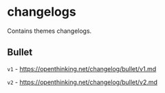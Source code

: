 # changelogs
Contains themes changelogs.

## Bullet
`v1` - https://openthinking.net/changelog/bullet/v1.md

`v2` - https://openthinking.net/changelog/bullet/v2.md
